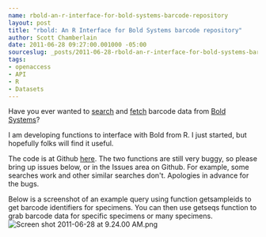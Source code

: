 ```yaml
--- 
name: rbold-an-r-interface-for-bold-systems-barcode-repository
layout: post
title: "rbold: An R Interface for Bold Systems barcode repository"
author: Scott Chamberlain
date: 2011-06-28 09:27:00.001000 -05:00
sourceslug: _posts/2011-06-28-rbold-an-r-interface-for-bold-systems-barcode-repository.md
tags: 
- openaccess
- API
- R
- Datasets
---
```


Have you ever wanted to [search](http://services.boldsystems.org/index.php?page=1_esearch&status=) and [fetch](http://services.boldsystems.org/index.php?page=2_efetch&status=) barcode data from [Bold Systems](http://www.boldsystems.org/views/login.php)?  
  
I am developing functions to interface with Bold from R. I just started, but hopefully folks will find it useful.  
  
The code is at Github [here](https://github.com/ropensci/rbold). The two functions are still very buggy, so please bring up issues below, or in the Issues area on Github. For example, some searches work and other similar searches don't. Apologies in advance for the bugs.  
  
Below is a screenshot of an example query using function getsampleids to get barcode identifiers for specimens. You can then use getseqs function to grab barcode data for specific specimens or many specimens.  
![Screen shot 2011-06-28 at 9.24.00 AM.png](http://cl.ly/1V1y1Q1A0t062F2y2308/Screen_shot_2011-06-28_at_9.24.00_AM.png)
